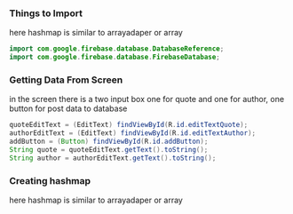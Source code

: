 ### Things to Import

here hashmap is similar to arrayadaper or array

```java
import com.google.firebase.database.DatabaseReference;
import com.google.firebase.database.FirebaseDatabase;
```

### Getting Data From Screen

in the screen there is a two input box one for quote and one for author, one button for post data to database

```java
quoteEditText = (EditText) findViewById(R.id.editTextQuote);
authorEditText = (EditText) findViewById(R.id.editTextAuthor);
addButton = (Button) findViewById(R.id.addButton);
String quote = quoteEditText.getText().toString();
String author = authorEditText.getText().toString();
```

### Creating hashmap

here hashmap is similar to arrayadaper or array

```java

```
